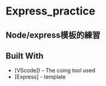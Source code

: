 # Express_practice
Node/express模板的練習
---

## Built With

* [VScode]) - The coing tool used
* [Express] - template
